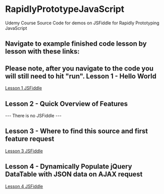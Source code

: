 # RapidlyPrototypeJavaScript
Udemy Course Source Code for demos on JSFiddle for Rapidly Prototyping JavaScript

## Navigate to example finished code lesson by lesson with these links:
Please note, after you navigate to the code you will still need to hit "run".
Lesson 1 - Hello World
----------------------
[Lesson 1 JSFiddle](http://jsfiddle.net/gh/get/library/pure/chennighan/RapidlyPrototypeJavaScript/tree/master/lesson1/)

Lesson 2 - Quick Overview of Features
-------------------------------------
--- There is no JSFiddle ---

Lesson 3 - Where to find this source and first feature request
--------------------------------------------------------------
[Lesson 3 JSFiddle](http://jsfiddle.net/gh/get/jquery/2.2/chennighan/RapidlyPrototypeJavaScript/tree/master/lesson3/)


Lesson 4 - Dynamically Populate jQuery DataTable with JSON data on AJAX request
-------------------------------------------------------------------------------
[Lesson 4 JSFiddle](http://jsfiddle.net/gh/get/jquery/2.2/chennighan/RapidlyPrototypeJavaScript/tree/master/lesson4/)
